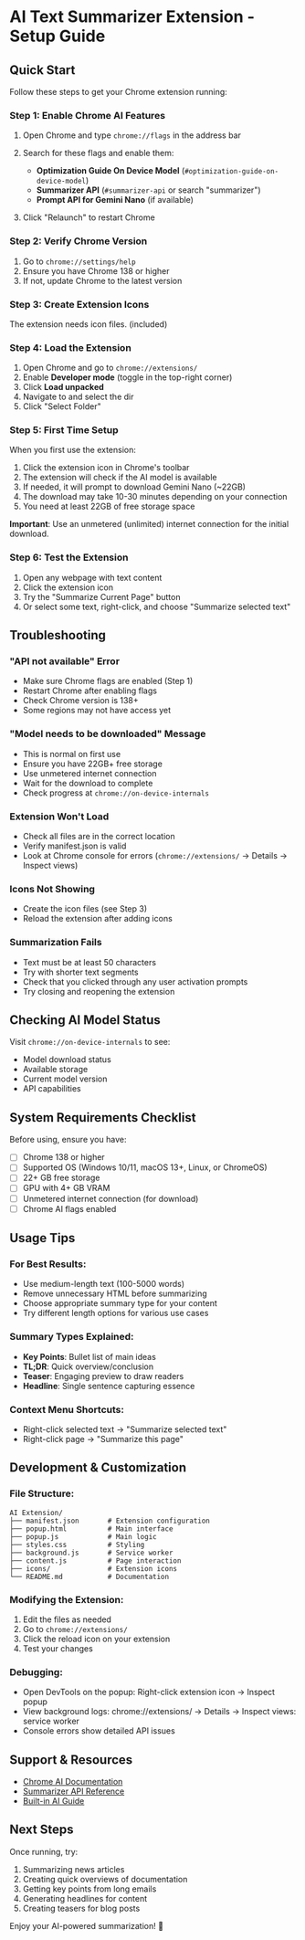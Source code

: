 # AI Text Summarizer Extension - Setup Guide

## Quick Start

Follow these steps to get your Chrome extension running:

### Step 1: Enable Chrome AI Features

1. Open Chrome and type `chrome://flags` in the address bar
2. Search for these flags and enable them:

   - **Optimization Guide On Device Model** (`#optimization-guide-on-device-model`)
   - **Summarizer API** (`#summarizer-api` or search "summarizer")
   - **Prompt API for Gemini Nano** (if available)

3. Click "Relaunch" to restart Chrome

### Step 2: Verify Chrome Version

1. Go to `chrome://settings/help`
2. Ensure you have Chrome 138 or higher
3. If not, update Chrome to the latest version

### Step 3: Create Extension Icons

The extension needs icon files. (included)

### Step 4: Load the Extension

1. Open Chrome and go to `chrome://extensions/`
2. Enable **Developer mode** (toggle in the top-right corner)
3. Click **Load unpacked**
4. Navigate to and select the dir
5. Click "Select Folder"

### Step 5: First Time Setup

When you first use the extension:

1. Click the extension icon in Chrome's toolbar
2. The extension will check if the AI model is available
3. If needed, it will prompt to download Gemini Nano (~22GB)
4. The download may take 10-30 minutes depending on your connection
5. You need at least 22GB of free storage space

**Important**: Use an unmetered (unlimited) internet connection for the initial download.

### Step 6: Test the Extension

1. Open any webpage with text content
2. Click the extension icon
3. Try the "Summarize Current Page" button
4. Or select some text, right-click, and choose "Summarize selected text"

## Troubleshooting

### "API not available" Error

- Make sure Chrome flags are enabled (Step 1)
- Restart Chrome after enabling flags
- Check Chrome version is 138+
- Some regions may not have access yet

### "Model needs to be downloaded" Message

- This is normal on first use
- Ensure you have 22GB+ free storage
- Use unmetered internet connection
- Wait for the download to complete
- Check progress at `chrome://on-device-internals`

### Extension Won't Load

- Check all files are in the correct location
- Verify manifest.json is valid
- Look at Chrome console for errors (`chrome://extensions/` → Details → Inspect views)

### Icons Not Showing

- Create the icon files (see Step 3)
- Reload the extension after adding icons

### Summarization Fails

- Text must be at least 50 characters
- Try with shorter text segments
- Check that you clicked through any user activation prompts
- Try closing and reopening the extension

## Checking AI Model Status

Visit `chrome://on-device-internals` to see:

- Model download status
- Available storage
- Current model version
- API capabilities

## System Requirements Checklist

Before using, ensure you have:

- [ ] Chrome 138 or higher
- [ ] Supported OS (Windows 10/11, macOS 13+, Linux, or ChromeOS)
- [ ] 22+ GB free storage
- [ ] GPU with 4+ GB VRAM
- [ ] Unmetered internet connection (for download)
- [ ] Chrome AI flags enabled

## Usage Tips

### For Best Results:

- Use medium-length text (100-5000 words)
- Remove unnecessary HTML before summarizing
- Choose appropriate summary type for your content
- Try different length options for various use cases

### Summary Types Explained:

- **Key Points**: Bullet list of main ideas
- **TL;DR**: Quick overview/conclusion
- **Teaser**: Engaging preview to draw readers
- **Headline**: Single sentence capturing essence

### Context Menu Shortcuts:

- Right-click selected text → "Summarize selected text"
- Right-click page → "Summarize this page"

## Development & Customization

### File Structure:

```
AI Extension/
├── manifest.json       # Extension configuration
├── popup.html          # Main interface
├── popup.js            # Main logic
├── styles.css          # Styling
├── background.js       # Service worker
├── content.js          # Page interaction
├── icons/              # Extension icons
└── README.md           # Documentation
```

### Modifying the Extension:

1. Edit the files as needed
2. Go to `chrome://extensions/`
3. Click the reload icon on your extension
4. Test your changes

### Debugging:

- Open DevTools on the popup: Right-click extension icon → Inspect popup
- View background logs: chrome://extensions/ → Details → Inspect views: service worker
- Console errors show detailed API issues

## Support & Resources

- [Chrome AI Documentation](https://developer.chrome.com/docs/ai)
- [Summarizer API Reference](https://developer.chrome.com/docs/ai/summarizer-api)
- [Built-in AI Guide](https://developer.chrome.com/docs/ai/built-in)

## Next Steps

Once running, try:

1. Summarizing news articles
2. Creating quick overviews of documentation
3. Getting key points from long emails
4. Generating headlines for content
5. Creating teasers for blog posts

Enjoy your AI-powered summarization! 🚀

